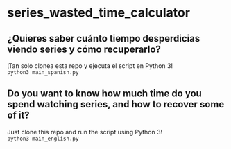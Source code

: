 # series_wasted_time_calculator
## ¿Quieres saber cuánto tiempo desperdicias viendo series y cómo recuperarlo?
¡Tan solo clonea esta repo y ejecuta el script en Python 3!  
`python3 main_spanish.py`


## Do you want to know how much time do you spend watching series, and how to recover some of it?
Just clone this repo and run the script using Python 3!  
`python3 main_english.py`
